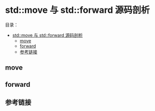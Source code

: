 # std::move 与 std::forward 源码剖析

目录：

- [std::move 与 std::forward 源码剖析](#stdmove-与-stdforward-源码剖析)
  - [move](#move)
  - [forward](#forward)
  - [参考链接](#参考链接)

## move

## forward

## 参考链接

